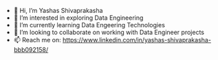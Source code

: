 - 👋 Hi, I’m Yashas Shivaprakasha
- 👀 I’m interested in exploring Data Engineering 
- 🌱 I’m currently learning Data Engeering Technologies 
- 💞️ I’m looking to collaborate on working with Data Engineer projects
- 📫 Reach me on: https://www.linkedin.com/in/yashas-shivaprakasha-bbb092158/
<!---
Yashas-Shivaprakasha-ds/Yashas-Shivaprakasha-ds is a ✨ special ✨ repository because its `README.md` (this file) appears on your GitHub profile.
You can click the Preview link to take a look at your changes.
--->
